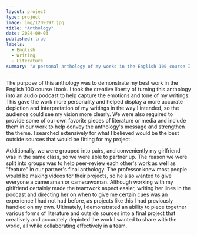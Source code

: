 ```yaml
---
layout: project
type: project
image: img/1209397.jpg
title: "Anthology"
date: 2024-09-03
published: true
labels:
  - English
  - Writing
  - Literature
summary: "A personal anthology of my works in the English 100 course I took at UH Manoa, and how it evolved and refined my writing."
---
```


  The purpose of this anthology was to demonstrate my best work in the English 100 course I took. I took the creative liberty of turning this anthology into an audio podcast to help capture the emotions and tone of my writings. This gave the work more personality and helped display a more accurate depiction and interpretation of my writings in the way I intended, so the audience could see my vision more clearly. We were also required to provide some of our own favorite pieces of literature or media and include them in our work to help convey the anthology's message and strengthen the theme. I searched extensively for what I believed would be the best outside sources that would be fitting for my project.

  Additionally, we were grouped into pairs, and conveniently my girlfriend was in the same class, so we were able to partner up. The reason we were split into groups was to help peer-review each other's work as well as "feature" in our partner's final anthology. The professor knew most people would be making videos for their projects, so he also wanted to give everyone a cameraman or camerawoman. Although working with my girlfriend certainly made the teamwork aspect easier, writing her lines in the podcast and directing her on when to give me certain cues was an experience I had not had before, as projects like this I had previously handled on my own. Ultimately, I demonstrated an ability to piece together various forms of literature and outside sources into a final project that creatively and accurately depicted the work I wanted to share with the world, all while collaborating effectively in a team.

